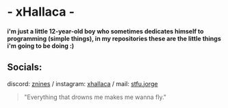 # - xHallaca -
#### i'm just a little 12-year-old boy who sometimes dedicates himself to programming (simple things), in my repositories these are the little things i'm going to be doing :)
## Socials:

discord: [znines](https://discord.gg/eeW2pH2D9N) / instagram: [xhallaca](instagram.com) / mail: [stfu.jorge](mailto:stfu.jorge@gmail.com)

> "Everything that drowns me makes me wanna fly."
